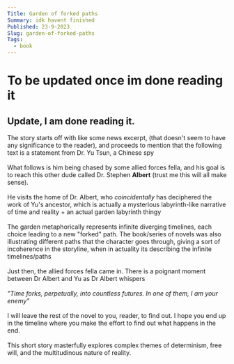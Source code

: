 ```yaml
---
Title: Garden of forked paths
Summary: idk havent finished
Published: 23-9-2023
Slug: garden-of-forked-paths
Tags:
  - book
---
```


# To be updated once im done reading it

## Update, I am done reading it. 

The story starts off with like some news excerpt, (that doesn't seem to have any significance to the reader), and proceeds to mention that the following text is a statement from Dr. Yu Tsun, a Chinese spy<br><br>
What follows is him being chased by some allied forces fella, and his goal is to reach this other dude called Dr. Stephen **Albert** (trust me this will all make sense).<br><br>
He visits the home of Dr. Albert, who *coincidentally* has deciphered the work of Yu's ancestor, which is actually a mysterious labyrinth-like narrative of time and reality + an actual garden labyrinth thingy<br><br>
The garden metaphorically represents infinite diverging timelines, each choice leading to a new "forked" path. The book/series of novels was also illustrating different paths that the character goes through, giving a sort of incoherence in the storyline, when in actuality its describing the infinite timelines/paths<br><br>
Just then, the allied forces fella came in. There is a poignant moment between Dr Albert and Yu as Dr Albert whispers <br><br>
*"Time forks, perpetually, into countless futures. In one of them, I am your enemy"*<br><br>
I will leave the rest of the novel to you, reader, to find out. I hope you end up in the timeline where you make the effort to find out what happens in the end.<br><br>
This short story masterfully explores complex themes of determinism, free will, and the multitudinous nature of reality.